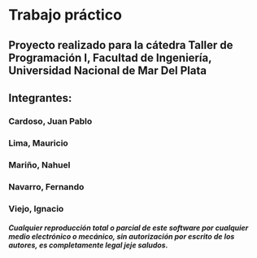 # Trabajo práctico
## Proyecto realizado para la cátedra Taller de Programación I, Facultad de Ingeniería, Universidad Nacional de Mar Del Plata
## Integrantes:
### Cardoso, Juan Pablo
### Lima, Mauricio
### Mariño, Nahuel
### Navarro, Fernando
### Viejo, Ignacio

##### Cualquier reproducción total o parcial de este software por cualquier medio electrónico o mecánico, sin autorización por escrito de los autores, es completamente legal jeje saludos.
